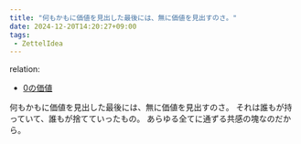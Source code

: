 ```yaml
---
title: "何もかもに価値を見出した最後には、無に価値を見出すのさ。"
date: 2024-12-20T14:20:27+09:00
tags:
 - ZettelIdea
---
```

relation:
 - [0の価値](../Novels/NovelClean/ナカリア/設定/0の価値.md)

何もかもに価値を見出した最後には、無に価値を見出すのさ。
それは誰もが持っていて、誰もが捨てていったもの。
あらゆる全てに通ずる共感の塊なのだから。
